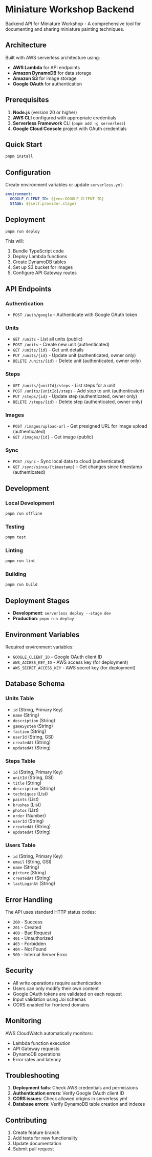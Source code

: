 # Miniature Workshop Backend

Backend API for Miniature Workshop - A comprehensive tool for documenting and sharing miniature painting techniques.

## Architecture

Built with AWS serverless architecture using:
- **AWS Lambda** for API endpoints
- **Amazon DynamoDB** for data storage
- **Amazon S3** for image storage
- **Google OAuth** for authentication

## Prerequisites

1. **Node.js** (version 20 or higher)
2. **AWS CLI** configured with appropriate credentials
3. **Serverless Framework** CLI (`pnpm add -g serverless`)
4. **Google Cloud Console** project with OAuth credentials

## Quick Start

```bash
pnpm install
```

## Configuration

Create environment variables or update `serverless.yml`:

```yaml
environment:
  GOOGLE_CLIENT_ID: ${env:GOOGLE_CLIENT_ID}
  STAGE: ${self:provider.stage}
```

## Deployment

```bash
pnpm run deploy
```

This will:
1. Bundle TypeScript code
2. Deploy Lambda functions
3. Create DynamoDB tables
4. Set up S3 bucket for images
5. Configure API Gateway routes

## API Endpoints

### Authentication
- `POST /auth/google` - Authenticate with Google OAuth token

### Units
- `GET /units` - List all units (public)
- `POST /units` - Create new unit (authenticated)
- `GET /units/{id}` - Get unit details
- `PUT /units/{id}` - Update unit (authenticated, owner only)
- `DELETE /units/{id}` - Delete unit (authenticated, owner only)

### Steps
- `GET /units/{unitId}/steps` - List steps for a unit
- `POST /units/{unitId}/steps` - Add step to unit (authenticated)
- `PUT /steps/{id}` - Update step (authenticated, owner only)
- `DELETE /steps/{id}` - Delete step (authenticated, owner only)

### Images
- `POST /images/upload-url` - Get presigned URL for image upload (authenticated)
- `GET /images/{id}` - Get image (public)

### Sync
- `POST /sync` - Sync local data to cloud (authenticated)
- `GET /sync/since/{timestamp}` - Get changes since timestamp (authenticated)

## Development

### Local Development
```bash
pnpm run offline
```

### Testing
```bash
pnpm test
```

### Linting
```bash
pnpm run lint
```

### Building
```bash
pnpm run build
```

## Deployment Stages

- **Development**: `serverless deploy --stage dev`
- **Production**: `pnpm run deploy`

## Environment Variables

Required environment variables:
- `GOOGLE_CLIENT_ID` - Google OAuth client ID
- `AWS_ACCESS_KEY_ID` - AWS access key (for deployment)
- `AWS_SECRET_ACCESS_KEY` - AWS secret key (for deployment)

## Database Schema

### Units Table
- `id` (String, Primary Key)
- `name` (String)
- `description` (String)
- `gameSystem` (String)
- `faction` (String)
- `userId` (String, GSI)
- `createdAt` (String)
- `updatedAt` (String)

### Steps Table
- `id` (String, Primary Key)
- `unitId` (String, GSI)
- `title` (String)
- `description` (String)
- `techniques` (List)
- `paints` (List)
- `brushes` (List)
- `photos` (List)
- `order` (Number)
- `userId` (String)
- `createdAt` (String)
- `updatedAt` (String)

### Users Table
- `id` (String, Primary Key)
- `email` (String, GSI)
- `name` (String)
- `picture` (String)
- `createdAt` (String)
- `lastLoginAt` (String)

## Error Handling

The API uses standard HTTP status codes:
- `200` - Success
- `201` - Created
- `400` - Bad Request
- `401` - Unauthorized
- `403` - Forbidden
- `404` - Not Found
- `500` - Internal Server Error

## Security

- All write operations require authentication
- Users can only modify their own content
- Google OAuth tokens are validated on each request
- Input validation using Joi schemas
- CORS enabled for frontend domains

## Monitoring

AWS CloudWatch automatically monitors:
- Lambda function execution
- API Gateway requests
- DynamoDB operations
- Error rates and latency

## Troubleshooting

1. **Deployment fails**: Check AWS credentials and permissions
2. **Authentication errors**: Verify Google OAuth client ID
3. **CORS issues**: Check allowed origins in serverless.yml
4. **Database errors**: Verify DynamoDB table creation and indexes

## Contributing

1. Create feature branch
2. Add tests for new functionality
3. Update documentation
4. Submit pull request 